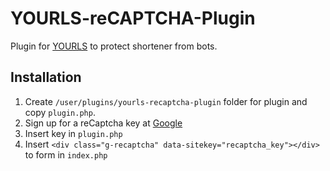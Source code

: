 YOURLS-reCAPTCHA-Plugin
====================
Plugin for [YOURLS](http://yourls.org) to protect shortener from bots.

Installation
------------
1. Create `/user/plugins/yourls-recaptcha-plugin` folder for plugin and copy `plugin.php`.
2. Sign up for a reCaptcha key at [Google](https://www.google.com/recaptcha/admin)
3. Insert key in `plugin.php`
4. Insert `<div class="g-recaptcha" data-sitekey="recaptcha_key"></div>` to form in `index.php` 
